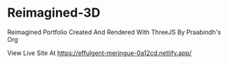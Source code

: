 # Reimagined-3D

Reimagined Portfolio Created And Rendered With ThreeJS By Praabindh's Org

View Live Site At
https://effulgent-meringue-0a12cd.netlify.app/